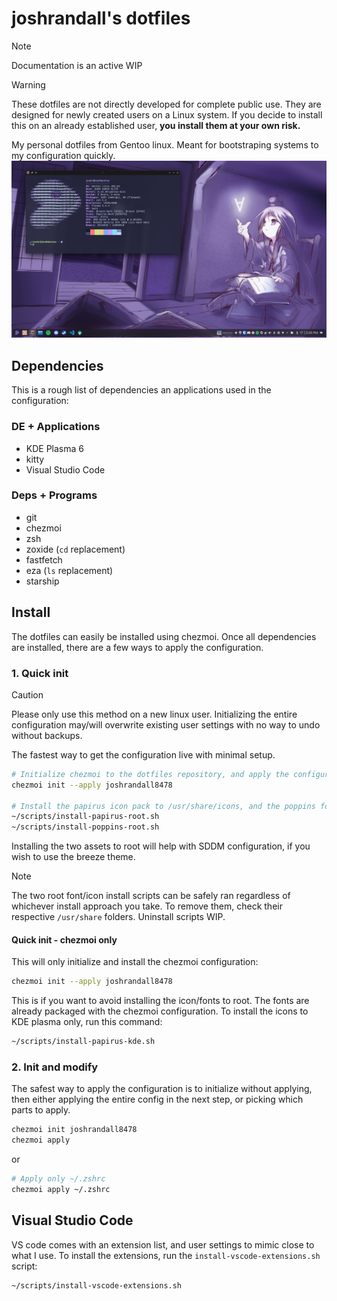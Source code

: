 # joshrandall's dotfiles

> [!NOTE]
> Documentation is an active WIP


> [!WARNING]
> These dotfiles are not directly developed for complete public use. They are designed for newly created users on a Linux system. If you decide to install this on an already established user, **you install them at your own risk.**

My personal dotfiles from Gentoo linux. Meant for bootstraping systems to my configuration quickly.
![My system](/assets/desktop.png)

## Dependencies
This is a rough list of dependencies an applications used in the configuration:
### DE + Applications
- KDE Plasma 6
- kitty
- Visual Studio Code

### Deps + Programs
- git
- chezmoi
- zsh
- zoxide (`cd` replacement)
- fastfetch
- eza (`ls` replacement)
- starship

## Install

The dotfiles can easily be installed using chezmoi. Once all dependencies are installed, there are a few ways to apply the configuration.

### 1. Quick init
> [!CAUTION]
> Please only use this method on a new linux user. Initializing the entire configuration may/will overwrite existing user settings with no way to undo without backups.  

The fastest way to get the configuration live with minimal setup.
```bash
# Initialize chezmoi to the dotfiles repository, and apply the configuration immediately.
chezmoi init --apply joshrandall8478

# Install the papirus icon pack to /usr/share/icons, and the poppins font to /usr/share/fonts
~/scripts/install-papirus-root.sh
~/scripts/install-poppins-root.sh
```
Installing the two assets to root will help with SDDM configuration, if you wish to use the breeze theme.
> [!NOTE]
> The two root font/icon install scripts can be safely ran regardless of whichever install approach you take. To remove them, check their respective `/usr/share` folders. Uninstall scripts WIP.

#### Quick init - chezmoi only
This will only initialize and install the chezmoi configuration:
```bash
chezmoi init --apply joshrandall8478
```
This is if you want to avoid installing the icon/fonts to root. The fonts are already packaged with the chezmoi configuration. To install the icons to KDE plasma only, run this command:
```bash
~/scripts/install-papirus-kde.sh
```

### 2. Init and modify
The safest way to apply the configuration is to initialize without applying, then either applying the entire config in the next step, or picking which parts to apply.
```bash
chezmoi init joshrandall8478
chezmoi apply
```
or
```bash
# Apply only ~/.zshrc
chezmoi apply ~/.zshrc
```

## Visual Studio Code
VS code comes with an extension list, and user settings to mimic close to what I use. To install the extensions, run the `install-vscode-extensions.sh` script:
```bash
~/scripts/install-vscode-extensions.sh
```
